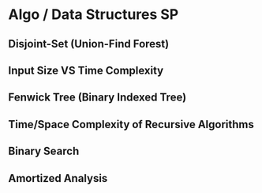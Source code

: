 # Algo / Data Structures SP

## Disjoint-Set (Union-Find Forest)

## Input Size VS Time Complexity

## Fenwick Tree (Binary Indexed Tree)

## Time/Space Complexity of Recursive Algorithms

## Binary Search

## Amortized Analysis